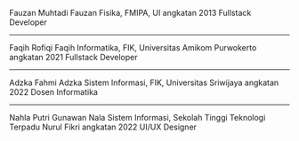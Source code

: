 Fauzan Muhtadi
Fauzan
Fisika, FMIPA, UI angkatan 2013
Fullstack Developer

---

Faqih Rofiqi
Faqih
Informatika, FIK, Universitas Amikom Purwokerto angkatan 2021
Fullstack Developer

---

Adzka Fahmi
Adzka
Sistem Informasi, FIK, Universitas Sriwijaya angkatan 2022
Dosen Informatika

---

Nahla Putri Gunawan
Nala
Sistem Informasi, Sekolah Tinggi Teknologi Terpadu Nurul Fikri angkatan 2022
UI/UX Designer
